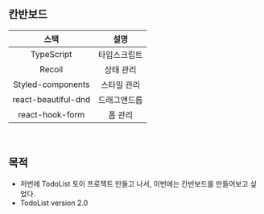 ## 칸반보드

|        스택         |     설명     |
| :-----------------: | :----------: |
|     TypeScript      | 타입스크립트 |
|       Recoil        |  상태 관리   |
|  Styled-components  | 스타일 관리  |
| react-beautiful-dnd | 드래그앤드롭 |
|   react-hook-form   |   폼 관리    |

<br>

## 목적

- 저번에 TodoList 토이 프로젝트 만들고 나서, 이번에는 칸반보드를 만들어보고 싶었다.
- TodoList version 2.0
